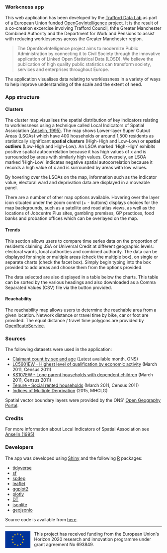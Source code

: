 
### Work<ness app

This web application has been developed by the [Trafford Data Lab](https://www.trafforddatalab.io/) as part of a European Union funded [OpenGovIntelligence](http://www.opengovintelligence.eu) project. It is the result of a co-creation excercise involving Trafford Council, thhe Greater Manchester Combined Authority and the Department for Work and Pensions to assist with reducing worklessness across the Greater Manchester region.

>The OpenGovIntelligence project aims to modernize Public Administration by connecting it to Civil Society through the innovative application of Linked Open Statistical Data (LOSD). We believe the publication of high quality public statistics can transform society, services and enterprises throughout Europe.

The application visualises data relating to worklessness in a variety of ways to help improve understanding of the scale and the extent of need.

### App structure

#### Clusters

The cluster map visualises the spatial distribution of key indicators relating to worklessness using a technique called Local Indicators of Spatial Association [(Anselin, 1995)](http://onlinelibrary.wiley.com/doi/10.1111/j.1538-4632.1995.tb00338.x/abstract). The map shows Lower-layer Super Output Areas (LSOAs) which have 400 households or around 1,500 residents as statistically significant **spatial clusters** (High-High and Low-Low) or **spatial outliers** (Low-High and High-Low). An LSOA marked 'High-High' exhibits positive spatial autocorrelation because it has high values of x and is surrounded by areas with similarly high values. Conversely, an LSOA marked 'High-Low' indicates negative spatial autocorrelation because it records a high value of x and is surrounded by areas with low values.

By hovering over the LSOAs on the map, information such as the indicator value, electoral ward and deprivation data are displayed in a moveable panel.

There are a number of other map options available. Hovering over the layer icon situated under the zoom control (+ - buttons) displays choices for the map backgrounds, such as a satellite and road atlas views, as well as the locations of Jobcentre Plus sites, gambling premises, GP practices, food banks and probation offices which can be overlayed on the map.

#### Trends

This section allows users to compare time series data on the proportion of residents claiming JSA or Universal Credit at different geographic levels: electoral wards, local authorities and combined authority. The data can be displayed for single or multiple areas (check the multiple box), on single or separate charts (check the facet box). Simply begin typing into the box provided to add areas and choose them from the options provided.

The data selected are also displayed in a table below the charts. This table can be sorted by the various headings and also downloaded as a Comma Separated Values (CSV) file via the button provided.

#### Reachability

The reachability map allows users to determine the reachable area from a given location. Network distance or travel time by bike, car or foot are provided. The equal distance / travel time polygons are provided by [OpenRouteService](https://openrouteservice.org/).

### Sources

The following datasets were used in the application:

- [Claimant count by sex and age](https://www.nomisweb.co.uk/datasets/ucjsa) (Latest available month, ONS)
- [LC5601EW - Highest level of qualification by economic activity](https://www.nomisweb.co.uk/census/2011/lc5601ew) (March 2011, Census 2011)
- [KS107EW - Lone parent households with dependent children](https://www.nomisweb.co.uk/census/2011/KS107EW) (March 2011, Census 2011)
- [Tenure - Social rented households](https://www.nomisweb.co.uk/census/2011/ks402ew) (March 2011, Census 2011)
- [Indices of Multiple Deprivation](https://www.gov.uk/government/statistics/english-indices-of-deprivation-2015) (2015, MHCLG)

Spatial vector boundary layers were provided by the ONS' [Open Geography Portal](http://geoportal.statistics.gov.uk/).

### Credits
For more information about Local Indicators of Spatial Association see [Anselin (1995)](http://onlinelibrary.wiley.com/doi/10.1111/j.1538-4632.1995.tb00338.x/abstract)

### Developers

The app was developed using [Shiny](https://cran.r-project.org/web/packages/shiny/index.html) and the following [R](https://cran.r-project.org/) packages:

- [tidyverse](https://cran.r-project.org/web/packages/tidyverse/index.html)
- [sf](https://cran.r-project.org/web/packages/sf/index.html) 
- [spdep](https://cran.r-project.org/web/packages/spdep/index.html) 
- [leaflet](https://cran.r-project.org/web/packages/leaflet/index.html)
- [ggplot2](https://cran.r-project.org/web/packages/ggplot2/index.html)
- [plotly](https://cran.r-project.org/web/packages/plotly/index.html)
- [DT](https://cran.r-project.org/web/packages/DT/index.html)
- [jsonlite](https://cran.r-project.org/web/packages/jsonlite/index.html)
- [geojsonio](https://cran.r-project.org/web/packages/geojsonio/index.html)

Source code is available from [here](https://github.com/traffordDataLab/projects/tree/master/opengovintelligence/apps/production/work%3Cness). 

---

<div class="svg_holder" style="float: left; margin-right: 12px;">
  <svg width="81" height="54">
  	<desc>European flag</desc>
  	<g transform="scale(0.1)">
  	<defs><g id="s"><g id="c"><path id="t" d="M0,0v1h0.5z" transform="translate(0,-1)rotate(18)"/><use xlink:href="#t" transform="scale(-1,1)"/></g><g id="a"><use xlink:href="#c" transform="rotate(72)"/><use xlink:href="#c" transform="rotate(144)"/></g><use xlink:href="#a" transform="scale(-1,1)"/></g></defs>
  	<rect fill="#039" width="810" height="540"/><g fill="#fc0" transform="scale(30)translate(13.5,9)"><use xlink:href="#s" y="-6"/><use xlink:href="#s" y="6"/><g id="l"><use xlink:href="#s" x="-6"/><use xlink:href="#s" transform="rotate(150)translate(0,6)rotate(66)"/><use xlink:href="#s" transform="rotate(120)translate(0,6)rotate(24)"/><use xlink:href="#s" transform="rotate(60)translate(0,6)rotate(12)"/><use xlink:href="#s" transform="rotate(30)translate(0,6)rotate(42)"/></g><use xlink:href="#l" transform="scale(-1,1)"/></g></g>
  </svg>
</div>
<p>This project has received funding from the European Union's Horizon 2020 research and innovation programme under grant agreement No 693849.</p>
